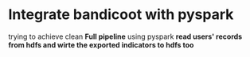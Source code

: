 # Integrate bandicoot with pyspark
trying to achieve clean **Full pipeline** using pyspark 
**read users' records from hdfs and wirte the exported indicators to hdfs too**
